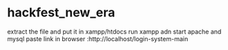 # hackfest_new_era
extract the file and put it in xampp/htdocs
run xampp adn start apache and mysql
paste link in browser :http://localhost/login-system-main
